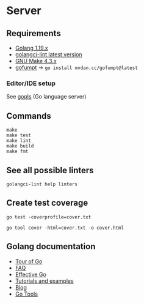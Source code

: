 # Server

## Requirements

* [Golang 1.19.x](https://golang.org/doc/install)
* [golangci-lint latest version](https://github.com/golangci/golangci-lint#install)
* [GNU Make 4.3.x](https://www.gnu.org/software/make/)
* [gofumpt](https://github.com/mvdan/gofumpt) -> `go install mvdan.cc/gofumpt@latest`

### Editor/IDE setup

See [gopls](https://pkg.go.dev/golang.org/x/tools/gopls#section-readme) (Go language server)

## Commands

```
make
make test
make lint
make build
make fmt
```

## See all possible linters

```
golangci-lint help linters
```

## Create test coverage

```
go test -coverprofile=cover.txt
```
```
go tool cover -html=cover.txt -o cover.html
```

## Golang documentation

* [Tour of Go](https://go.dev/tour/welcome/1)
* [FAQ](https://go.dev/doc/faq)
* [Effective Go](https://go.dev/doc/effective_go)
* [Tutorials and examples](https://go.dev/doc/)
* [Blog](https://go.dev/blog/)
* [Go Tools](https://pkg.go.dev/cmd/go)
